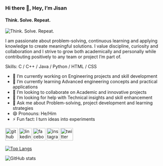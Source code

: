 ### Hi there 👋, Hey, I’m Jisan
#### Think. Solve. Repeat.
![Think. Solve. Repeat.](https://arturssmirnovs.github.io/github-profile-readme-generator/images/banner.png)

I am passionate about problem-solving, continuous learning and applying knowledge to create meaningful solutions. I value discipline, curiosity and collaboration and I strive to grow both academically and personally while contributing positively to any team or project I’m part of.

Skills: C / C++ / Java / Python / HTML / CSS

- 🔭 I’m currently working on Engineering projects and skill development 
- 🌱 I’m currently learning Advanced engineering concepts and practical applications 
- 👯 I’m looking to collaborate on Academic and innovative projects 
- 🤔 I’m looking for help with Technical insights and skill enhancement 
- 💬 Ask me about Problem-solving, project development and learning strategies 
- 😄 Pronouns: He/Him 
- ⚡ Fun fact: I turn ideas into experiments 


[<img src='https://cdn.jsdelivr.net/npm/simple-icons@3.0.1/icons/github.svg' alt='github' height='40'>](https://github.com/sajisan69)  [<img src='https://cdn.jsdelivr.net/npm/simple-icons@3.0.1/icons/linkedin.svg' alt='linkedin' height='40'>](https://www.linkedin.com/in/sabbir-ahmed-jisan-895126345/)  [<img src='https://cdn.jsdelivr.net/npm/simple-icons@3.0.1/icons/facebook.svg' alt='facebook' height='40'>](https://www.facebook.com/peaceboyjisan09)  [<img src='https://cdn.jsdelivr.net/npm/simple-icons@3.0.1/icons/instagram.svg' alt='instagram' height='40'>](https://www.instagram.com/dusk_melody_/)  [<img src='https://cdn.jsdelivr.net/npm/simple-icons@3.0.1/icons/twitter.svg' alt='twitter' height='40'>](https://twitter.com/SAJisan99)  

[![Top Langs](https://github-readme-stats.vercel.app/api/top-langs/?username=sajisan69)](https://github.com/anuraghazra/github-readme-stats)

![GitHub stats](https://github-readme-stats.vercel.app/api?username=sajisan69&show_icons=true)  

